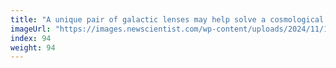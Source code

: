 ```yaml
---
title: "A unique pair of galactic lenses may help solve a cosmological riddle"
imageUrl: "https://images.newscientist.com/wp-content/uploads/2024/11/15100848/SEI_229598749.jpg?width=788"
index: 94
weight: 94
---
```

